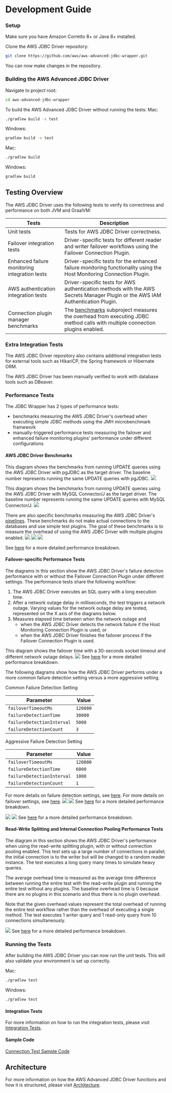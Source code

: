 # Development Guide

### Setup
Make sure you have Amazon Corretto 8+ or Java 8+ installed.

Clone the AWS JDBC Driver repository:

```bash
git clone https://github.com/aws/aws-advanced-jdbc-wrapper.git
```

You can now make changes in the repository.

### Building the AWS Advanced JDBC Driver
Navigate to project root:
```bash
cd aws-advanced-jdbc-wrapper
```
To build the AWS Advanced JDBC Driver without running the tests:
Mac:

```bash
./gradlew build -x test
```

Windows:
```bash
gradlew build -x test
```

Mac:
```bash
./gradlew build
```

Windows:
```bash
gradlew build
```

## Testing Overview

The AWS JDBC Driver uses the following tests to verify its correctness and performance on both JVM and GraalVM:

| Tests                                         | Description                                                                                                                                              |
|-----------------------------------------------|----------------------------------------------------------------------------------------------------------------------------------------------------------|
| Unit tests                                    | Tests for AWS JDBC Driver correctness.                                                                                                                   |
| Failover integration tests                    | Driver-specific tests for different reader and writer failover workflows using the Failover Connection Plugin.                                           |
| Enhanced failure monitoring integration tests | Driver-specific tests for the enhanced failure monitoring functionality using the Host Monitoring Connection Plugin.                                     |
| AWS authentication integration tests          | Driver-specific tests for AWS authentication methods with the AWS Secrets Manager Plugin or the AWS IAM Authentication Plugin.                           |
| Connection plugin manager benchmarks          | The [benchmarks](../../benchmarks/README.md) subproject measures the overhead from executing JDBC method calls with multiple connection plugins enabled. |

### Extra Integration Tests

The AWS JDBC Driver repository also contains additional integration tests for external tools such as HikariCP, the Spring framework or Hibernate ORM.

The AWS JDBC Driver has been manually verified to work with database tools such as DBeaver.

### Performance Tests

The JDBC Wrapper has 2 types of performance tests:
- benchmarks measuring the AWS JDBC Driver's overhead when executing simple JDBC methods using the JMH microbenchmark framework
- manually-triggered performance tests measuring the failover and enhanced failure monitoring plugins' performance under different configurations

#### AWS JDBC Driver Benchmarks
This diagram shows the benchmarks from running UPDATE queries using the AWS JDBC Driver with pgJDBC as the target driver.
The baseline number represents running the same UPDATE queries with pgJDBC.
![](../images/jdbc_wrapper_postgresql_benchmarks.png)

This diagram shows the benchmarks from running UPDATE queries using the AWS JDBC Driver with MySQL Connector/J as the target driver.
The baseline number represents running the same UPDATE queries with MySQL Connector/J.
![](../images/jdbc_wrapper_mysql_benchmarks.png)

There are also specific benchmarks measuring the AWS JDBC Driver's [pipelines](Pipelines.md).
These benchmarks do not make actual connections to the databases and use simple test plugins.
The goal of these benchmarks is to measure the overhead of using the AWS JDBC Driver with multiple plugins enabled.
![](../images/jdbc_wrapper_connect_execute_pipelines_benchmarks.png)
![](../images/jdbc_wrapper_pipelines_benchmarks.png)
![](../images/jdbc_wrapper_init_release_pipelines_benchmarks.png)

See [here](PluginPipelinePerformanceResults.md#benchmarks) for a more detailed performance breakdown.

#### Failover-specific Performance Tests
The diagrams in this section show the AWS JDBC Driver's failure detection performance with or without the Failover Connection Plugin under different settings.
The performance tests share the following workflow:

1. The AWS JDBC Driver executes an SQL query with a long execution time.
2. After a network outage delay in milliseconds, the test triggers a network outage.
Varying values for the network outage delay are tested, represented on the X axis of the diagrams below.
3. Measures elapsed time between when the network outage and 
   - when the AWS JDBC Driver detects the network failure if the Host Monitoring Connection Plugin is used, or 
   - when the AWS JDBC Driver finishes the failover process if the Failover Connection Plugin is used.

This diagram shows the failover time with a 30-seconds socket timeout and different network outage delays.
![](../images/jdbc_wrapper_postgresql_failover_with_30s_socket_timeout.png)
See [here](PluginPipelinePerformanceResults.md#failover-performance-with-30-seconds-socket-timeout-configuration) for a more detailed performance breakdown.

The following diagrams show how the AWS JDBC Driver performs under a more common failure detection setting versus a more aggressive setting.

Common Failure Detection Setting

| Parameter                  | Value    |
|----------------------------|----------|
| `failoverTimeoutMs`        | `120000` |
| `failureDetectionTime`     | `30000`  |
| `failureDetectionInterval` | `5000`   |
| `failureDetectionCount`    | `3`      |

Aggressive Failure Detection Setting

| Parameter                  | Value    |
|----------------------------|----------|
| `failoverTimeoutMs`        | `120000` |
| `failureDetectionTime`     | `6000`   |
| `failureDetectionInterval` | `1000`   |
| `failureDetectionCount`    | `1`      |

For more details on failure detection settings, see [here](../using-the-jdbc-driver/using-plugins/UsingTheHostMonitoringPlugin.md#enhanced-failure-monitoring-parameters).
For more details on failover settings, see [here](../using-the-jdbc-driver/FailoverConfigurationGuide.md).
![](../images/jdbc_wrapper_postgresql_failover_efm_30000_5000_3.png)
![](../images/jdbc_wrapper_postgresql_failover_efm_6000_1000_1.png)
See [here](PluginPipelinePerformanceResults.md#failover-performance-with-different-enhanced-failure-monitoring-configuration) for a more detailed performance breakdown.

![](../images/jdbc_wrapper_postgresql_efm_30000_5000_3.png)
![](../images/jdbc_wrapper_postgresql_efm_6000_1000_1.png)
See [here](PluginPipelinePerformanceResults.md#enhanced-failure-monitoring-performance-with-different-failure-detection-configuration) for a more detailed performance breakdown.

#### Read-Write Splitting and Internal Connection Pooling Performance Tests

The diagram in this section shows the AWS JDBC Driver's performance when using the read-write splitting plugin, with or without connection pooling enabled. This test sets up a large number of connections in parallel; the initial connection is to the writer but will be changed to a random reader instance. The test executes a long query many times to simulate heavy queries.

The average overhead time is measured as the average time difference between running the entire test with the read-write plugin and running the entire test without any plugins. The baseline overhead time is 0 because there are no plugins in this scenario and thus there is no plugin overhead.

Note that the given overhead values represent the total overhead of running the entire test workflow rather than the overhead of executing a single method. The test executes 1 writer query and 1 read-only query from 10 connections simultaneously.

![](../images/jdbc_wrapper_postgresql_readwritesplitting_connectionpooling_performance.png)
See [here](ReadWriteSplittingPluginPerformanceResults.md#read-write-splitting-plugin-postgres-performance-results) for a more detailed performance breakdown.

### Running the Tests

After building the AWS JDBC Driver you can now run the unit tests.
This will also validate your environment is set up correctly.

Mac:
```bash
./gradlew test
```

Windows:
```bash
./gradlew test
```

#### Integration Tests
For more information on how to run the integration tests, please visit [Integration Tests](IntegrationTests.md).

#### Sample Code
[Connection Test Sample Code](./../../examples/AWSDriverExample/src/main/java/software/amazon/PgConnectionSample.java)

## Architecture
For more information on how the AWS Advanced JDBC Driver functions and how it is structured, please visit [Architecture](./Architecture.md).
